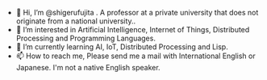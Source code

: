 - 👋 Hi, I’m @shigerufujita . A professor at a private university that does not originate from a national university..
- 👀 I’m interested in Artificial Intelligence, Internet of Things, Distributed Processing and Programming Languages.
- 🌱 I’m currently learning AI, IoT, Distributed Processing and Lisp.
- 📫 How to reach me, Please send me a mail with International English or Japanese. I'm not a native English speaker.
<!-- - 💞️ I’m looking to collaborate on ... -->

<!---
shigerufujita/shigerufujita is a ✨ special ✨ repository because its `README.md` (this file) appears on your GitHub profile.
You can click the Preview link to take a look at your changes.
--->
